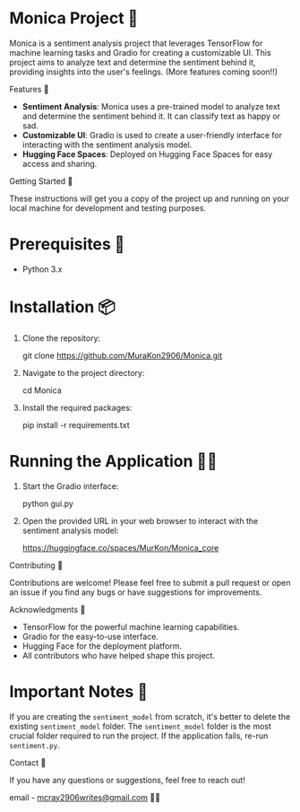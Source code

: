 ﻿
# Monica Project 🌟

Monica is a sentiment analysis project that leverages TensorFlow for machine learning tasks and Gradio for creating a customizable UI. This project aims to analyze text and determine the sentiment behind it, providing insights into the user's feelings.
(More features coming soon!!)

 Features 🌈

- **Sentiment Analysis**: Monica uses a pre-trained model to analyze text and determine the sentiment behind it. It can classify text as happy or sad.
- **Customizable UI**: Gradio is used to create a user-friendly interface for interacting with the sentiment analysis model.
- **Hugging Face Spaces**: Deployed on Hugging Face Spaces for easy access and sharing.

 Getting Started 🚀

These instructions will get you a copy of the project up and running on your local machine for development and testing purposes.

# Prerequisites 📝

- Python 3.x

# Installation 📦

1. Clone the repository:
     
    git clone https://github.com/MuraKon2906/Monica.git
     
2. Navigate to the project directory:
     
    cd Monica
     
3. Install the required packages:
     
    pip install -r requirements.txt
     

# Running the Application 🏃‍♂️

1. Start the Gradio interface:
     
    python gui.py
     
2. Open the provided URL in your web browser to interact with the sentiment analysis model:
     
    https://huggingface.co/spaces/MurKon/Monica_core
     

 Contributing 🤝

Contributions are welcome! Please feel free to submit a pull request or open an issue if you find any bugs or have suggestions for improvements.

 Acknowledgments 🙏

- TensorFlow for the powerful machine learning capabilities.
- Gradio for the easy-to-use interface.
- Hugging Face for the deployment platform.
- All contributors who have helped shape this project.


# Important Notes 📝

If you are creating the `sentiment_model` from scratch, it's better to delete the existing `sentiment_model` folder. The `sentiment_model` folder is the most crucial folder required to run the project. If the application fails, re-run `sentiment.py`.


 Contact 📧

If you have any questions or suggestions, feel free to reach out!

email - mcray2906writes@gmail.com 🤙🤙

